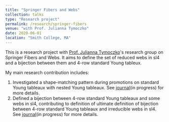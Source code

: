 ```yaml
---
title: "Springer Fibers and Webs"
collection: talks
type: "Research project"
permalink: /research/springer-fibers
venue: "with Prof. Julianna Tymoczko"
date: 2020-06-01
location: "Smith College, MA"
---
```


This is a research project with [Prof. Julianna Tymoczko](http://www.math.smith.edu/~jtymoczko/)'s research group on Springer Fibers and Webs. It aims to define the set of reduced webs in sl4 and a bijection between them and 4-row standard Young tableux.

My main research contribution includes:
1. Investigated a shape-matching pattern during promotions on standard Young tableaux with nested Young tableaux. See [journal](http://shiqipan.github.io/files/Springer_Webs__Promotion_pattern_on_Young_Tableaux_with_sub_tableaux_on_its_left.pdf)(in progress) for more details.
2. Defined a bijection between 4-row standard Young tableaux and some webs in sl4, contributing to definition of ultimate definition of bijection between 4-row standard Young tableaux and irreducible webs in sl4. See [journal](http://shiqipan.github.io/files/Bijection_4row.pdf)(in progress) for more details.
